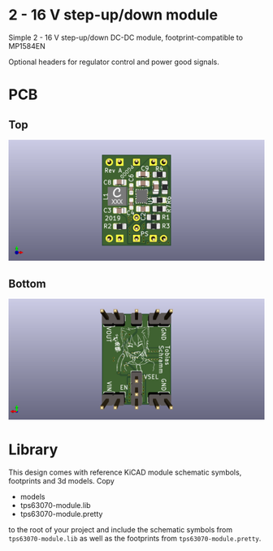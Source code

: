 2 - 16 V step-up/down module
============================

Simple 2 - 16 V step-up/down DC-DC module, footprint-compatible to MP1584EN

Optional headers for regulator control and power good signals.

# PCB

## Top
![PCB top](images/module_top.png)

## Bottom
![PCB bottom](images/module_bot.png)

# Library

This design comes with reference KiCAD module schematic symbols, footprints
and 3d models. Copy

* models
* tps63070-module.lib
* tps63070-module.pretty

to the root of your project and include the schematic symbols from
`tps63070-module.lib` as well as the footprints from `tps63070-module.pretty`.
